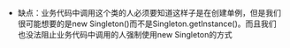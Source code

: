 * 缺点：业务代码中调用这个类的人必须要知道这样子是在创建单例，但是我们很可能想要的是new Singleton()而不是Singleton.getInstance()。而且我们也没法阻止业务代码中调用的人强制使用new Singleton的方式